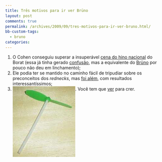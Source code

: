 ```yaml
---
title: Três motivos para ir ver Brüno
layout: post
comments: true
permalink: /archives/2009/09/tres-motivos-para-ir-ver-bruno.html/
bb-custom-tags:
  - bruno
categories:
---
```

1.  O Cohen conseguiu superar a insuperável [cena do hino nacional][1] do Borat (essa já tinha gerado [confusão][2], mas a equivalente do [Brüno][3] por pouco não deu em linchamento);
2.  Ele podia ter se mantido no caminho fácil de tripudiar sobre os preconceitos dos *rednecks*, mas [foi além][4], com resultados interessantíssimos;
3.  <img class="size-full wp-image-2757 " style="vertical-align: top" src="/wp-content/uploads/2009/09/pirocoptero1.jpg" alt="pirocóptero" width="200" height="226" />. Você tem que [ver][5] para crer.

 [1]: http://www.bebo.com/FlashBox.jsp?FlashBoxId=3941982708&
 [2]: http://www.roanoke.com/news/roanoke/16655.html
 [3]: http://en.wikipedia.org/wiki/Br%C3%BCno
 [4]: http://br.video.yahoo.com/watch/5423000/14279856
 [5]: http://cinema.cineclick.uol.com.br/noscinemas/ondeEstaPassando/filme/bruno/id/15910/estado/SP/cidade/S%C3%A3o+Paulo
